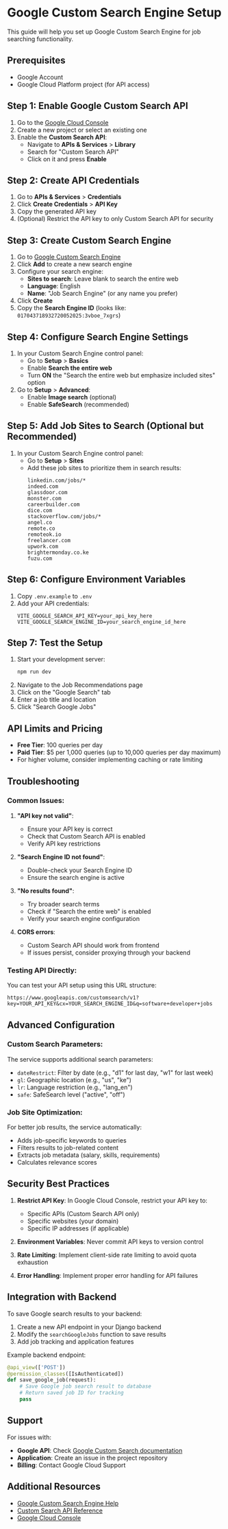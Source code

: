 # Google Custom Search Engine Setup

This guide will help you set up Google Custom Search Engine for job searching functionality.

## Prerequisites

- Google Account
- Google Cloud Platform project (for API access)

## Step 1: Enable Google Custom Search API

1. Go to the [Google Cloud Console](https://console.cloud.google.com/)
2. Create a new project or select an existing one
3. Enable the **Custom Search API**:
   - Navigate to **APIs & Services** > **Library**
   - Search for "Custom Search API"
   - Click on it and press **Enable**

## Step 2: Create API Credentials

1. Go to **APIs & Services** > **Credentials**
2. Click **Create Credentials** > **API Key**
3. Copy the generated API key
4. (Optional) Restrict the API key to only Custom Search API for security

## Step 3: Create Custom Search Engine

1. Go to [Google Custom Search Engine](https://cse.google.com/cse/)
2. Click **Add** to create a new search engine
3. Configure your search engine:
   - **Sites to search**: Leave blank to search the entire web
   - **Language**: English
   - **Name**: "Job Search Engine" (or any name you prefer)
4. Click **Create**
5. Copy the **Search Engine ID** (looks like: `017043718932720052025:3vboe_7xgrs`)

## Step 4: Configure Search Engine Settings

1. In your Custom Search Engine control panel:
   - Go to **Setup** > **Basics**
   - Enable **Search the entire web**
   - Turn **ON** the "Search the entire web but emphasize included sites" option
2. Go to **Setup** > **Advanced**:
   - Enable **Image search** (optional)
   - Enable **SafeSearch** (recommended)

## Step 5: Add Job Sites to Search (Optional but Recommended)

1. In your Custom Search Engine control panel:
   - Go to **Setup** > **Sites**
   - Add these job sites to prioritize them in search results:
     ```
     linkedin.com/jobs/*
     indeed.com
     glassdoor.com
     monster.com
     careerbuilder.com
     dice.com
     stackoverflow.com/jobs/*
     angel.co
     remote.co
     remoteok.io
     freelancer.com
     upwork.com
     brightermonday.co.ke
     fuzu.com
     ```

## Step 6: Configure Environment Variables

1. Copy `.env.example` to `.env`
2. Add your API credentials:
   ```env
   VITE_GOOGLE_SEARCH_API_KEY=your_api_key_here
   VITE_GOOGLE_SEARCH_ENGINE_ID=your_search_engine_id_here
   ```

## Step 7: Test the Setup

1. Start your development server:
   ```bash
   npm run dev
   ```
2. Navigate to the Job Recommendations page
3. Click on the "Google Search" tab
4. Enter a job title and location
5. Click "Search Google Jobs"

## API Limits and Pricing

- **Free Tier**: 100 queries per day
- **Paid Tier**: $5 per 1,000 queries (up to 10,000 queries per day maximum)
- For higher volume, consider implementing caching or rate limiting

## Troubleshooting

### Common Issues:

1. **"API key not valid"**:
   - Ensure your API key is correct
   - Check that Custom Search API is enabled
   - Verify API key restrictions

2. **"Search Engine ID not found"**:
   - Double-check your Search Engine ID
   - Ensure the search engine is active

3. **"No results found"**:
   - Try broader search terms
   - Check if "Search the entire web" is enabled
   - Verify your search engine configuration

4. **CORS errors**:
   - Custom Search API should work from frontend
   - If issues persist, consider proxying through your backend

### Testing API Directly:

You can test your API setup using this URL structure:
```
https://www.googleapis.com/customsearch/v1?key=YOUR_API_KEY&cx=YOUR_SEARCH_ENGINE_ID&q=software+developer+jobs
```

## Advanced Configuration

### Custom Search Parameters:

The service supports additional search parameters:
- `dateRestrict`: Filter by date (e.g., "d1" for last day, "w1" for last week)
- `gl`: Geographic location (e.g., "us", "ke")
- `lr`: Language restriction (e.g., "lang_en")
- `safe`: SafeSearch level ("active", "off")

### Job Site Optimization:

For better job results, the service automatically:
- Adds job-specific keywords to queries
- Filters results to job-related content
- Extracts job metadata (salary, skills, requirements)
- Calculates relevance scores

## Security Best Practices

1. **Restrict API Key**: In Google Cloud Console, restrict your API key to:
   - Specific APIs (Custom Search API only)
   - Specific websites (your domain)
   - Specific IP addresses (if applicable)

2. **Environment Variables**: Never commit API keys to version control
3. **Rate Limiting**: Implement client-side rate limiting to avoid quota exhaustion
4. **Error Handling**: Implement proper error handling for API failures

## Integration with Backend

To save Google search results to your backend:

1. Create a new API endpoint in your Django backend
2. Modify the `searchGoogleJobs` function to save results
3. Add job tracking and application features

Example backend endpoint:
```python
@api_view(['POST'])
@permission_classes([IsAuthenticated])
def save_google_job(request):
    # Save Google job search result to database
    # Return saved job ID for tracking
    pass
```

## Support

For issues with:
- **Google API**: Check [Google Custom Search documentation](https://developers.google.com/custom-search/v1/overview)
- **Application**: Create an issue in the project repository
- **Billing**: Contact Google Cloud Support

## Additional Resources

- [Google Custom Search Engine Help](https://support.google.com/customsearch/)
- [Custom Search API Reference](https://developers.google.com/custom-search/v1/reference/rest)
- [Google Cloud Console](https://console.cloud.google.com/)